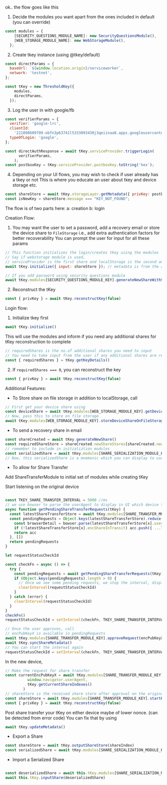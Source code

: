 ok.. the flow goes like this
1.  Decide the modules you want apart from the ones included in default (you can override)
```js
const modules = {
    [SECURITY_QUESTIONS_MODULE_NAME]: new SecurityQuestionsModule(),
    [WEB_STORAGE_MODULE_NAME]: new WebStorageModule(),
  };
```
2.  Create tkey instance (using @tkey/default)
```js
const directParams = {
  baseUrl: `${window.location.origin}/serviceworker`,
  network: 'testnet',
};

const tKey = new ThresholdKey({
    modules,
    directParams,
  });
```

3. Log the user in with google/fb
```js
const verifierParams = {
  verifier: 'google-lrc',
  clientId:
    '221898609709-obfn3p63741l5333093430j3qeiinaa8.apps.googleusercontent.com',
  typeOfLogin: 'google',
};

const directAuthResponse = await tKey.serviceProvider.triggerLogin(
      verifierParams,
    );
const postboxKey = tKey.serviceProvider.postboxKey.toString('hex');
```

4. Depending on your UI flows, you may wish to check if user already has a tkey or not
   This is where you educate an user about tkey and device storage etc.
```js
const shareStore = await tKey.storageLayer.getMetadata({ privKey: postboxKey });
const isNewKey = shareStore.message === "KEY_NOT_FOUND";
```
The flow is of two parts here: 
a: creation
b: login

Creation Flow:

1. You may want the user to set a password, add a recovery email or store the device share to `FileStorage`
   i.e., add extra authentication factors for better recoverability
   You can prompt the user for input for all these params

```js
// This function initializes the login/creates tkey using the modules
// Say if webstorage module is used,
// serviceProvider is the first share and localStorage is the second and (2/2) is created
await tKey.initialize({ input: shareStore }); // metadata is from the above step

// If you add password using security questions module
await tKey.modules[SECURITY_QUESTIONS_MODULE_KEY].generateNewShareWithSecurityQuestions(password, "What is your password?")
```

2. Reconstruct the tKey
```js
const { privKey } = await tKey.reconstructKey(false)
```

Login flow:

1. Initialize tkey first
```js
await tKey.initialize()
```

This will use the modules and inform if you need any additional shares for tKey reconstruction to complete
```js
// requiredShares is the no.of additional shares you need to input
// You need to take input from the user if any additional shares are required
const { requiredShares } = tKey.getKeyDetails()
```

2. If `requiredShares === 0`, you can reconstruct the key
```js
const { privKey } = await tKey.reconstructKey(false)
```


Additional Features:

- To Store share on file storage in addition to localStorage, call

```js
// First get your device share using
const deviceShare = await tKey.modules[WEB_STORAGE_MODULE_KEY].getDeviceShare()
// Now, pass this to store on file storage
await tKey.modules[WEB_STORAGE_MODULE_KEY].storeDeviceShareOnFileStorage(deviceShare.share.shareIndex)
```

- To send a recovery share in email
  
```js
const shareCreated = await tKey.generateNewShare()
const requiredShareStore = shareCreated.newShareStores[shareCreated.newShareIndex.toString('hex')]
// remember to include in initializtion modules
const serializedShare = await tKey.modules[SHARE_SERIALIZATION_MODULE_KEY].serialize(requiredShareStore.share.share, 'mnemonic')
// Now, this serializedShare is a mnemonic which you can display to user/send mail
```

- To allow for Share Transfer

Add ShareTransferModule to initial set of modules while creating tKey

Start listening on the original device
```js 

const TKEY_SHARE_TRANSFER_INTERVAL = 5000 //ms
// we use bowser to parse the userAgent to display in UI which device the share is coming from
async function getPendingShareTransferRequests(tKey) {
  const latestShareTransferStore = await tKey.modules[SHARE_TRANSFER_MODULE_KEY].getShareTransferStore()
  const pendingRequests = Object.keys(latestShareTransferStore).reduce((acc, x) => {
    const browserDetail = bowser.parse(latestShareTransferStore[x].userAgent)
    if (!latestShareTransferStore[x].encShareInTransit) acc.push({ ...latestShareTransferStore[x], browserDetail, encPubKeyX: x })
    return acc
  }, [])
  return pendingRequests
}

let requestStatusCheckId

const checkFn = async () => {
  try {
    const pendingRequests = await getPendingShareTransferRequests(tKey);
    if (Object.keys(pendingRequests).length > 0) {
      // Once we see some pending requests, we stop the interval, display to user for confirmation of share transfer
      clearInterval(requestStatusCheckId)
    }
  } catch (error) {
    clearInterval(requestStatusCheckId)
  }
}
checkFn()
requestStatusCheckId = setInterval(checkFn, TKEY_SHARE_TRANSFER_INTERVAL)

// Once the user approves, call
// encPubKeyX is available in pendingRequests
await tKey.modules[SHARE_TRANSFER_MODULE_KEY].approveRequest(encPubKeyX)
await tKey.syncShareMetadata()
// You can start the interval again
requestStatusCheckId = setInterval(checkFn, TKEY_SHARE_TRANSFER_INTERVAL)
```

In the new device,
```js
// Make the request for share transfer
const currentEncPubKeyX = await tKey.modules[SHARE_TRANSFER_MODULE_KEY].requestNewShare(
          window.navigator.userAgent,
          tKey.getCurrentShareIndexes()
        )
// shareStore is the received share store after approval on the original device
const shareStore = await tKey.modules[SHARE_TRANSFER_MODULE_KEY].startRequestStatusCheck(currentEncPubKeyX, true)
const { privKey } = await tKey.reconstructKey(false)
```

Post share transfer your tKey on either device maybe of lower nonce. (can be detected from error code)
You can fix that by using

```js
await tKey.updateMetadata()
```

- Export a Share

```js
const shareStore = await tKey.outputShareStore(shareIndex)
const serializedShare = await tKey.modules[SHARE_SERIALIZATION_MODULE_KEY].serialize(shareStore.share.share, 'mnemonic')
```

- Import a Serialized Share

```js

const deserializedShare = await this.tKey.modules[SHARE_SERIALIZATION_MODULE_KEY].deserialize(shareMnemonic, 'mnemonic')
await this.tKey.inputShare(deserializedShare)

```